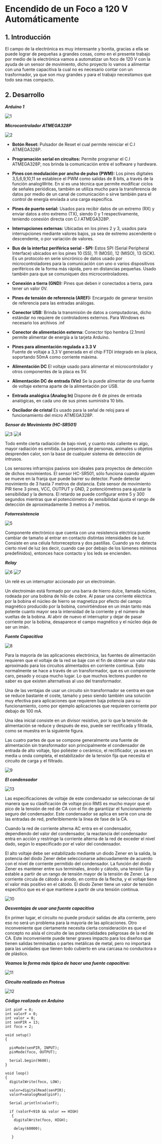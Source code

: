 # **Encendido de un Foco a 120 V Automáticamente**  

## **1. Introducción**

El campo de la electrónica es muy interesante y bonita, gracias a ella se puede lograr de pequeñas a grandes cosas, como en el presente trabajo por medio de la electrónica vamos a automatizar un foco de 120 V con la ayuda de un sensor de movimiento, dicho proyecto lo vamos a alimentar con una fuente capacitiva la cual no es necesario contar con un trasformador, ya que son muy grandes y para el trabajo necesitamos que todo sea mas compacto.

## **2. Desarrollo** 

***Arduino 1***

![1](1.png)

***Microcontrolador ATMEGA328P***

![2](2.png)

- **Botón Reset:**
Pulsador de Reset el cual permite reiniciar el C.I ATMEGA328P.

- **Programación serial en circuitos:**
Permite programar el C.I ATMEGA328P, nos brinda la comunicación entre el software y hardware.

- **Pines con modulación por ancho de pulso (PWM):**
Los pines digitales 3,5,6,9,10,11 se establece el PWM como salidas de 8 bits, a través de la función analogWrite. En si es una técnica que permite modificar ciclos de señales periódicas, también se utiliza mucho para la transferencia de datos por medio de un canal de comunicación o sirve también para el control de energía enviada a una carga específica.

- **Pines de puerto serial:**
Usados para recibir datos de un extremo (RX) y enviar datos a otro extremo (TX), siendo 0 y 1 respectivamente, teniendo conexión directa con C.I ATMEGA328P.

- **Interrupciones externas:**
Ubicadas en los pines 2 y 3, usados para interrupciones mediante valores bajos, ya sea de extremo ascendente o descendente, o por variación de valores.

- **Bus de la interfaz periférica serial - SPI:**
Estos SPI (Serial Peripheral Interface) ubicados en los pines 10 (SS), 11 (MOSI), 12 (MISO), 13 (SCK). Es un protocolo en serie sincrónico de datos usado por microcontroladores para la comunicación con uno o varios dispositivos periféricos de la forma más rápida, pero en distancias pequeñas. Usado también para que se comuniquen dos microcontroladores.

- **Conexión a tierra (GND):**
Pines que deben ir conectados a tierra, para tener un valor 0V.

- **Pines de tensión de referencia (AREF):**
Encargado de generar tensión de referencia para las entradas análogas.

- **Conector USB:**
Brinda la transmisión de datos a computadoras, dicho estándar no requiere de controladores externos. Para Windows es necesario los archivos .inf

- **Conector de alimentación externa:**
Conector tipo hembra (2.1mm) permite alimentar de energía a la tarjeta Arduino.

- **Pines para alimentación regulada a 3.3 V**  
Fuente de voltaje a 3,3 V generada en el chip FTDI integrado en la placa, soportando 50mA como corriente máxima.

- **Alimentación DC**
El voltaje usado para alimentar el microcontrolador y otros componentes de la placa es 5V.

- **Alimentación DC de entrada (Vin)**
Se la puede alimentar de una fuente de voltaje externa aparte de la alimentación por USB.

- **Entrada analógica (Analog In)**
Dispone de 6 de pines de entrada analógicas, en cada uno de sus pines suministra 10 bits.

- **Oscilador de cristal** 
Es usado para la señal de reloj para el funcionamiento del micro ATMEGA328P.

***Sensor de Movimiento (HC-SR501)***

![3](3.png) ![4](4.png)

Todo emite cierta radiación de bajo nivel, y cuanto más caliente es algo, mayor radiación es emitida. La presencia de personas, animales u objetos desprenden calor, son la base de cualquier sistema de detección de intrusos.

Los sensores infrarrojos pasivos son ideales para proyectos de detección de dichos movimientos. El sensor HC-SR501, sólo funciona cuando alguien se mueve en la franja que puede barrer su detector. Puede detectar movimiento de 3 hasta 7 metros de distancia. Este sensor de movimiento PIR tiene 3 pines, VCC, OUTPUT y GND, 2 potenciómetros para ajustar la sensibilidad y la demora. El retardo se puede configurar entre 5 y 300 segundos mientras que el potenciómetro de sensibilidad ajusta el rango de detección de aproximadamente 3 metros a 7 metros.

***Fotorresistencia***

![5](5.png)

Componente electrónico que cuenta con una resistencia eléctrica puede cambiar de tamaño al entrar en contacto distintas intensidades de luz. Consiste en una célula fotorreceptora y dos pastillas. Cuando ya no detecta cierto nivel de luz (es decir, cuando cae por debajo de los lúmenes mínimos predefinidos), entonces hace contacto y los leds se encienden.

***Relay*** 

![6](6.png) ![7](7.png)


Un relé es un interruptor accionado por un electroimán.

Un electroimán está formado por una barra de hierro dulce, llamada núcleo, rodeada por una bobina de hilo de cobre. Al pasar una corriente eléctrica por la bobina el núcleo de hierro se magnetiza por efecto del campo magnético producido por la bobina, convirtiéndose en un imán tanto más potente cuanto mayor sea la intensidad de la corriente y el número de vueltas de la bobina. Al abrir de nuevo el interruptor y dejar de pasar corriente por la bobina, desaparece el campo magnético y el núcleo deja de ser un imán.

***Fuente Capacitiva***

![8](8.png)

Para la mayoría de las aplicaciones electrónica, las fuentes de alimentación requieren que el voltaje de la red se baje con el fin de obtener un valor más aproximado para los circuitos alimentados en corriente continua. Esto normalmente se hace a través de un transformador, que es un componente caro, pesado y ocupa mucho lugar. Lo que muchos lectores pueden no saber es que existen alternativas al uso del transformador.

Una de las ventajas de usar un circuito sin transformador se centra en que se reduce bastante el coste, tamaño y peso siendo también una solución muy efectiva para aplicaciones que requieren baja potencia para su funcionamiento, como por ejemplo aplicaciones que requieren corriente por debajo de 100 mA.

Una idea inicial consiste en un divisor resistivo, por lo que la tensión de alimentación se reduce y después de eso, puede ser rectificada y filtrada, como se muestra en la siguiente figura.

Las cuatro partes de que se compone generalmente una fuente de alimentación sin transformador son principalmente el condensador de entrada de alto voltaje, tipo poliéster o cerámico, el rectificador, ya sea en media u onda completa, el estabilizador de la tensión fija que necesita el circuito de carga y el filtrado.

![9](9.png)

***El condensador***

![13](13.png)

Las especificaciones de voltaje de este condensador se seleccionan de tal manera que su clasificación de voltaje pico RMS es mucho mayor que el pico de la tensión de red de CA con el fin de garantizar el funcionamiento seguro del condensador. Este condensador se aplica en serie con una de las entradas de red, preferiblemente la línea de fase de la CA.

Cuando la red de corriente alterna AC entra en el condensador, dependiendo del valor del condensador, la reactancia del condensador entra en acción y restringe la corriente alterna de la red de exceder el nivel dado, según lo especificado por el valor del condensador.

El alto voltaje debe ser estabilizado mediante un diodo Zener en la salida, la potencia del diodo Zener debe seleccionarse adecuadamente de acuerdo con el nivel de corriente permitido del condensador. La función del diodo Zener es mantener entre sus terminales, ánodo y cátodo, una tensión fija y estable a partir de un rango de tensión mayor de la tensión de Zener. La corriente circula de cátodo a ánodo, en contra de la flecha, y el voltaje tiene el valor más positivo en el cátodo. El diodo Zener tiene un valor de tensión especifico que es el que mantiene a partir de una tensión continua.

![10](10.png)

***Desventajas de usar una fuente capacitiva***

En primer lugar, el circuito no puede producir salidas de alta corriente, pero eso no será un problema para la mayoría de las aplicaciones.
Otro inconveniente que ciertamente necesita cierta consideración es que el concepto no aísla el circuito de las potencialidades peligrosas de la red de CA. Este inconveniente puede tener graves impacto para los diseños que tienen salidas terminadas o partes metálicas de metal, pero no importará para las unidades que tienen todo cubierto en una carcasa no conductora o de plástico.

***Veamos  la forma más típica de hacer una fuente capacitiva:***

![11](11.png)

***Circuito realizado en Proteus***

![12](12.png)

***Código realizado en Arduino***

~~~
int pinF = 0;
int valorF = 0;
int valor = 0;
int senPIR = 13;
int foco = 2;

void setup()
{
  
  pinMode(senPIR, INPUT);
  pinMode(foco, OUTPUT);
  
  Serial.begin(9600);
}

void loop()
{
  digitalWrite(foco, LOW);
  
  valor=digitalRead(senPIR);
  valorF=analogRead(pinF);
  
  Serial.println(valorF);
  
  if (valorF<910 && valor == HIGH)   
   { 
    digitalWrite(foco, HIGH);  

    delay(60000);

   } 

   ~~~

